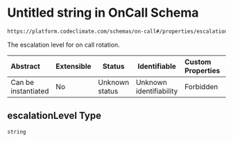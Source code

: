 # Untitled string in OnCall Schema

```txt
https://platform.codeclimate.com/schemas/on-call#/properties/escalationLevel
```

The escalation level for on call rotation.


| Abstract            | Extensible | Status         | Identifiable            | Custom Properties | Additional Properties | Access Restrictions | Defined In                                                                           |
| :------------------ | ---------- | -------------- | ----------------------- | :---------------- | --------------------- | ------------------- | ------------------------------------------------------------------------------------ |
| Can be instantiated | No         | Unknown status | Unknown identifiability | Forbidden         | Allowed               | none                | [OnCall.schema.json\*](../../spec/schemas/OnCall.schema.json "open original schema") |

## escalationLevel Type

`string`
